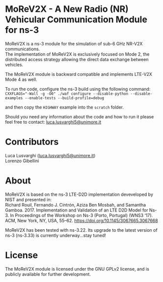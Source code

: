 # MoReV2X - A New Radio (NR) Vehicular Communication Module for ns-3
MoReV2X is a ns-3 module for the simulation of sub-6 GHz NR-V2X communications.  
The implementation of MoReV2X is exclusively focused on Mode 2, the distributed access strategy allowing the direct data exchange between vehicles.  

The MoReV2X module is backward compatible and implements LTE-V2X Mode 4 as well.  

To run the code, configure the ns-3 build using the following command:  
`CXXFLAGS="-Wall -g -O0" ./waf configure --disable-python --disable-examples --enable-tests --build-profile=debug`

and then copy the `HIGHWAY` example into the `scratch` folder.

Should you need any information about the code and how to run it please feel free to contact: luca.lusvarghi5@unimore.it

# Contributors
Luca Lusvarghi (luca.lusvarghi5@unimore.it)  
Lorenzo Gibellini 

# About
MoReV2X is based on the ns-3 LTE-D2D implementation deveveloped by NIST and presented in:  
Richard Rouil, Fernando J. Cintrón, Aziza Ben Mosbah, and Samantha Gamboa. 2017. Implementation and Validation of an LTE D2D Model for Ns-3. In Proceedings of the Workshop on Ns-3 (Porto, Portugal) (WNS3 ‘17). ACM, New York, NY,
USA, 55–62. https://doi.org/10.1145/3067665.3067668  
  
MoReV2X has been tested with ns-3.22. Its upgrade to the latest version of ns-3 (ns-3.33) is currently underway...stay tuned!

# License
The MoReV2X module is licensed under the GNU GPLv2 license, and is publicly available for further development.

